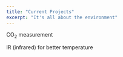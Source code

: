 ```yaml
---
title: "Current Projects"
excerpt: "It's all about the environment"
---
```


CO<sub>2</sub> measurement

IR (infrared) for better temperature